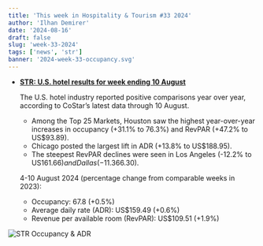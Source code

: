 ```yaml
---
title: 'This week in Hospitality & Tourism #33 2024'
author: 'Ilhan Demirer'
date: '2024-08-16'
draft: false
slug: 'week-33-2024'
tags: ['news', 'str']
banner: '2024-week-33-occupancy.svg'
---
```


- **[STR: U.S. hotel results for week ending 10 August](https://str.com/press-release/us-hotel-results-week-ending-10-august)**

  The U.S. hotel industry reported positive comparisons year over year, according to CoStar’s latest data through 10 August.

  - Among the Top 25 Markets, Houston saw the highest year-over-year increases in occupancy (+31.1% to 76.3%) and RevPAR (+47.2% to US$93.89).
  - Chicago posted the largest lift in ADR (+13.8% to US$188.95).
  - The steepest RevPAR declines were seen in Los Angeles (-12.2% to US$161.66) and Dallas (-11.3% to US$66.30).

  4-10 August 2024 (percentage change from comparable weeks in 2023):

  - Occupancy: 67.8 (+0.5%)
  - Average daily rate (ADR): US$159.49 (+0.6%)
  - Revenue per available room (RevPAR): US$109.51 (+1.9%)

![STR Occupancy & ADR](/images/blogimages/2024-week-33-occupancy.svg)
